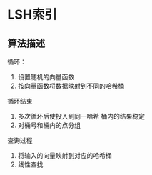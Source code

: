 # LSH索引   
## 算法描述
循环：  
1. 设置随机的向量函数  
2. 按向量函数将数据映射到不同的哈希桶  

循环结束  
1.	多次循环后使投入到同一哈希 桶内的结果稳定  
2.	对桶号和桶内的点分组  

查询过程  
1.	将输入的向量映射到对应的哈希桶  
2.	线性查找  
